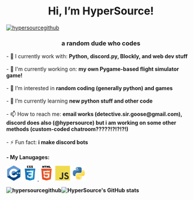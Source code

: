 <h1 align="center">Hi, I’m HyperSource!</h1>
<!-- <h2 align="center">but you may know me as HyperSource on other places!</h2> -->
<p align="left"> <a href="https://github.com/ryo-ma/github-profile-trophy"><img src="https://github-profile-trophy.vercel.app/?username=hypersourcegithub" alt="hypersourcegithub" /></a> </p>
<h3 align="center">a random dude who codes</h3>
- 🔭 I currently work with: <strong>Python, discord.py, Blockly, and web dev stuff</strong>  <br /> <br />
- 🔭 I'm currently working on: <strong>my own Pygame-based flight simulator game!</strong> <br /> <br />
- 👀 I’m interested in <strong>random coding (generally python) and games</strong>  <br /> <br />
- 🌱 I’m currently learning <strong>new python stuff and other code</strong>  <br /> <br />
- 📫 How to reach me: <strong>email works (detective.sir.goose@gmail.com), discord does also <strong>(@hypersource)</strong> but i am working on some other methods (custom-coded chatroom?????!?!?!?!)</strong>  <br /> <br />
- ⚡ Fun fact: <strong>i make discord bots<strong>  <br /> <br />
- My Lanugages: <p>
  <a href="https://www.w3schools.com/cpp/" target="_blank" rel="noreferrer">
    <img src="https://raw.githubusercontent.com/devicons/devicon/master/icons/cplusplus/cplusplus-original.svg" alt="cplusplus" width="40" height="40"/></a>
  <a href="https://www.w3schools.com/css/" target="_blank" rel="noreferrer"> <img src="https://raw.githubusercontent.com/devicons/devicon/master/icons/css3/css3-original-wordmark.svg" alt="css3" width="40" height="40"/></a><a href="https://www.w3.org/html/" target="_blank" rel="noreferrer"> 
  <img src="https://raw.githubusercontent.com/devicons/devicon/master/icons/html5/html5-original-wordmark.svg" alt="html5" width="40" height="40"/></a>
  <a href="https://developer.mozilla.org/en-US/docs/Web/JavaScript" target="_blank" rel="noreferrer"> 
  <img src="https://raw.githubusercontent.com/devicons/devicon/master/icons/javascript/javascript-original.svg" alt="javascript" width="40" height="40"/></a>
  <a href="https://www.python.org" target="_blank" rel="noreferrer">
  <img src="https://raw.githubusercontent.com/devicons/devicon/master/icons/python/python-original.svg" alt="python" width="40" height="40"/></a> </p>

<p><img align="left" src="https://github-readme-stats.vercel.app/api/top-langs?username=hypersourcegithub&show_icons=true&locale=en&layout=compact" alt="hypersourcegithub" /></p>

![HyperSource's GitHub stats](https://github-readme-stats.vercel.app/api?username=hypersourcegithub&theme=blueberry&show_icons=true)
